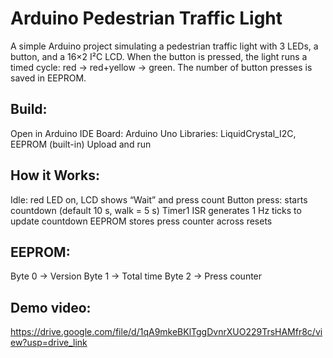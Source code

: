 # Arduino Pedestrian Traffic Light

A simple Arduino project simulating a pedestrian traffic light with 3 LEDs, a button, and a 16×2 I²C LCD.
When the button is pressed, the light runs a timed cycle: red → red+yellow → green.
The number of button presses is saved in EEPROM.


## Build:

Open in Arduino IDE
Board: Arduino Uno
Libraries: LiquidCrystal_I2C, EEPROM (built-in)
Upload and run


## How it Works:

Idle: red LED on, LCD shows “Wait” and press count
Button press: starts countdown (default 10 s, walk = 5 s)
Timer1 ISR generates 1 Hz ticks to update countdown
EEPROM stores press counter across resets


## EEPROM:

Byte 0 → Version
Byte 1 → Total time
Byte 2 → Press counter


## Demo video:
https://drive.google.com/file/d/1qA9mkeBKlTggDvnrXUO229TrsHAMfr8c/view?usp=drive_link
